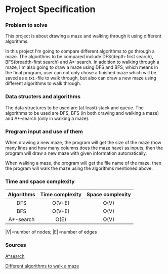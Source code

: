 # Project Specification

### Problem to solve
This project is about drawing a maze and walking through it using different algorithms.

In this project I'm going to compare different algorithms to go through a maze. The algorithms to be compared include DFS(depth-first search), BFS(breadth-first search) and A*-search. In addition to walking through a maze, I'm also going to draw a maze using DFS and BFS, which means in the final program, user can not only chose a finished maze which will be saved as a txt.-file to walk through, but also can draw a new maze using different algorithms to walk through. 

### Data structers and algorithms
The data structures to be used are (at least) stack and queue. The algorithms to be used are DFS, BFS (in both drawing and walking a maze)  and A*-search (only in walking a maze). 

### Program input and use of them
When drawing a new maze, the program will get the size of the maze (how many lines and how many columns does the maze have) as inputs, then the program will draw a new maze with given information automatically. 

When walking a maze, the program will get the file name of the maze, then the program will walk the maze using the algorithms mentioned above. 

### Time and space complexity 
| Algorithms     | Time complexity     | Space complexity|
| :-------------:| :----------:        | :-----------:   |
|  DFS           | O(V+E)              | O(V)          |
|  BFS           | O(V+E)          | O(V)          |
|  A*-search     | O(E)              | O(V)          |

|V|=number of nodes; |E|=number of edges

### Sources
[A*search](https://en.wikipedia.org/wiki/A*_search_algorithm)

[Different algorithms to walk a maze](http://bryukh.com/labyrinth-algorithms/)
